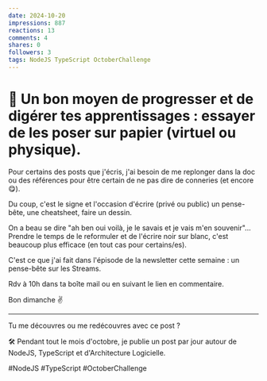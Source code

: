 ```yaml
---
date: 2024-10-20
impressions: 887
reactions: 13
comments: 4
shares: 0
followers: 3
tags: NodeJS TypeScript OctoberChallenge
---
```


# 📝 Un bon moyen de progresser et de digérer tes apprentissages : essayer de les poser sur papier (virtuel ou physique).

Pour certains des posts que j'écris, j'ai besoin de me replonger dans la doc ou des références pour être certain de ne pas dire de conneries (et encore 😋).

Du coup, c'est le signe et l'occasion d'écrire (privé ou public) un pense-bête, une cheatsheet, faire un dessin.

On a beau se dire "ah ben oui voilà, je le savais et je vais m'en souvenir"... Prendre le temps de le reformuler et de l'écrire noir sur blanc, c'est beaucoup plus efficace (en tout cas pour certains/es).

C'est ce que j'ai fait dans l'épisode de la newsletter cette semaine : un pense-bête sur les Streams.

Rdv à 10h dans ta boîte mail ou en suivant le lien en commentaire.

Bon dimanche ✌️

---

Tu me découvres ou me redécouvres avec ce post ?

🛠️ Pendant tout le mois d'octobre, je publie un post par jour autour de NodeJS, TypeScript et d'Architecture Logicielle.

#NodeJS #TypeScript #OctoberChallenge
